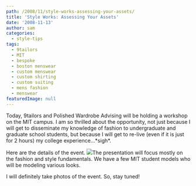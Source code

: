```yaml
---
path: /2008/11/style-works-assessing-your-assets/
title: 'Style Works: Assessing Your Assets'
date: '2008-11-13'
author: sam
categories:
  - style-tips
tags:
  - 9tailors
  - MIT
  - bespoke
  - boston menswear
  - custom menswear
  - custom shirting
  - custom suiting
  - mens fashion
  - menswear
featuredImage: null
---
```

Today, 9tailors and Polished Wardrobe Advising will be holding a workshop on the MIT campus. I am so thrilled about the opportunity, not just because I will get to disseminate my knowledge of fashion to undergraduate and graduate school students, but because I will get to re-live (even if it is just for 2 hours) my college experience...\*sigh\*.

Here are the details of the event.
[![](http://2.bp.blogspot.com/_RlJ3L7W6dBw/SRwvIq0BBNI/AAAAAAAAHKE/u5YvCpGUWoU/s320/9tailors_Polished_MIT_Presentation.jpg)](http://2.bp.blogspot.com/_RlJ3L7W6dBw/SRwvIq0BBNI/AAAAAAAAHKE/u5YvCpGUWoU/s1600-h/9tailors_Polished_MIT_Presentation.jpg)The presentation will focus mostly on the fashion and style fundamentals. We have a few MIT student models who will be modeling various looks.

I will definitely take photos of the event. So, stay tuned!